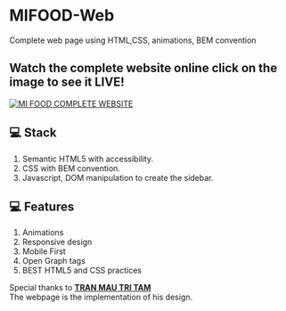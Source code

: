 # MIFOOD-Web

Complete web page using HTML,CSS, animations, BEM convention

## Watch the complete website online click on the image to see it LIVE!

[<img src="https://i.ibb.co/C7RnbkJ/MIFOODCAPTURE.png" alt="MI FOOD COMPLETE WEBSITE">](https://josh231101.github.io/MIFOOD-Web/)

## :computer: Stack

1. Semantic HTML5 with accessibility.
2. CSS with BEM convention.
3. Javascript, DOM manipulation to create the sidebar.

## :computer: Features

1. Animations
2. Responsive design
3. Mobile First
4. Open Graph tags
5. BEST HTML5 and CSS practices

Special thanks to [**TRAN MAU TRI TAM**](https://dribbble.com/tranmautritam/projects/941212-MI-Food)<br>
The webpage is the implementation of his design.
